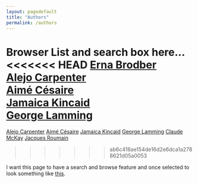 ```yaml
---
layout: pagedefault
title: "Authors"
permalink: /authors
---
```


Browser List and search box here...
<<<<<<< HEAD
[Erna Brodber](/brodber) <br/>
[Alejo Carpenter](/carpenter) <br/>
[Aimé Césaire](/cesaire) <br/>
[Jamaica Kincaid](/kincaid) <br/>
[George Lamming](/lamming) <br/>
=======
[Alejo Carpenter](/carpenter)
[Aimé Césaire](/cesaire)
[Jamaica Kincaid](/kincaid)
[George Lamming](/lamming)
[Claude McKay](/mcKay)
[Jacques Roumain](/roumain)
>>>>>>> ab6c418ae154de16d2e6dca1a2788621d05a0053


I want this page to have a search and browse feature and once selected to look something like [this](http://mapping-marronage.rll.lsa.umich.edu/flight).

